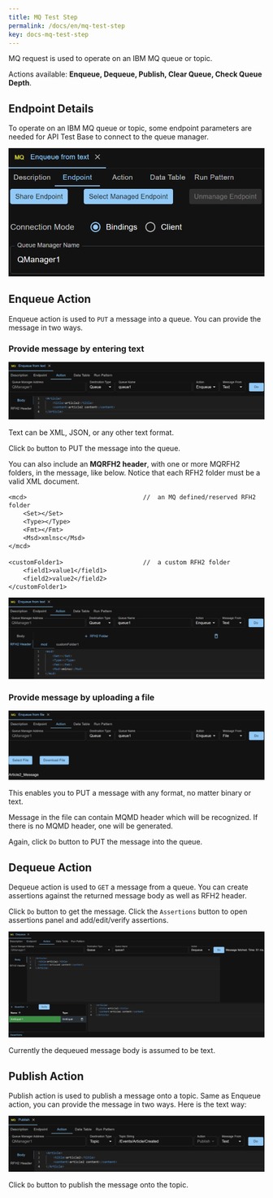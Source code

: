 ```yaml
---
title: MQ Test Step
permalink: /docs/en/mq-test-step
key: docs-mq-test-step
---
```

MQ request is used to operate on an IBM MQ queue or topic.

Actions available: **Enqueue, Dequeue, Publish, Clear Queue, Check Queue Depth**.

## Endpoint Details
To operate on an IBM MQ queue or topic, some endpoint parameters are needed for API Test Base to connect to the queue manager.

![Endpoint Details](../../screenshots/mq/endpoint-details.png)

## Enqueue Action
Enqueue action is used to `PUT` a message into a queue. You can provide the message in two ways.

### Provide message by entering text
![Enqueue MQ Message From Text](../../screenshots/mq/enqueue-message-from-text.png)

Text can be XML, JSON, or any other text format.

Click `Do` button to PUT the message into the queue.

You can also include an **MQRFH2 header**, with one or more MQRFH2 folders, in the message, like below. Notice that each RFH2 folder must be a valid XML document.

    <mcd>                                //  an MQ defined/reserved RFH2 folder
        <Set></Set>
        <Type></Type>
        <Fmt></Fmt>
        <Msd>xmlnsc</Msd>
    </mcd>   

    <customFolder1>                      //  a custom RFH2 folder
        <field1>value1</field1>
        <field2>value2</field2>
    </customFolder1>

![Enqueue MQ Message From Text with MQRFH2 Header](../../screenshots/mq/enqueue-message-from-text-with-rfh2-header.png)

### Provide message by uploading a file

![Enqueue MQ Message From File](../../screenshots/mq/enqueue-message-from-file.png)

This enables you to PUT a message with any format, no matter binary or text.

Message in the file can contain MQMD header which will be recognized. If there is no MQMD header, one will be generated.

Again, click `Do` button to PUT the message into the queue.

## Dequeue Action
Dequeue action is used to `GET` a message from a queue. You can create assertions against the returned message body as well as RFH2 header.

Click `Do` button to get the message. Click the `Assertions` button to open assertions panel and add/edit/verify assertions.
  
![Dequeue MQ Message](../../screenshots/mq/dequeue-message.png)

Currently the dequeued message body is assumed to be text.

## Publish Action
Publish action is used to publish a message onto a topic. Same as Enqueue action, you can provide the message in two ways. Here is the text way:

![Publish MQ Message From Text](../../screenshots/mq/publish-message-from-text.png)

Click `Do` button to publish the message onto the topic.